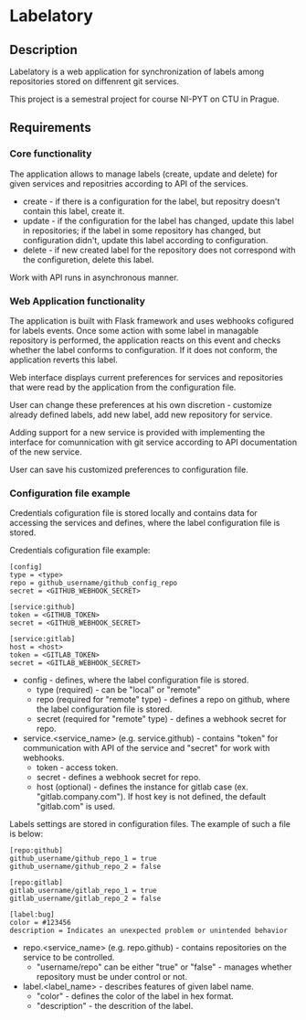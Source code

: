 # Labelatory

## Description

Labelatory is a web application for synchronization of labels among repositories stored on diffenrent git services.

This project is a semestral project for course NI-PYT on CTU in Prague.

## Requirements

### Core functionality
The application allows to manage labels (create, update and delete) for given services and repositries according to API of the services. 

* create - if there is a configuration for the label, but repositry doesn't contain this label, create it.
* update - if the configuration for the label has changed, update this label in repositories; if the label in some repository has changed, but configuration didn't, update this label according to configuration.
* delete - if new created label for the repository does not correspond with the configuretion, delete this label.

Work with API runs in asynchronous manner.

### Web Application functionality
The application is built with Flask framework and uses webhooks cofigured for labels events. Once some action with some label in managable repository is performed, the application 
reacts on this event and checks whether the label conforms to configuration. If it does not conform, the application reverts this label.

Web interface displays current preferences for services and repositories that were read by the application from the configuration file.

User can change these preferences at his own discretion - customize already defined labels, add new label, add new repository for service.

Adding support for a new service is provided with implementing the interface for comunnication with git service according to API documentation of the new service.

User can save his customized preferences to configuration file.

### Configuration file example
Credentials cofiguration file is stored locally and contains data for accessing the services and defines, where the label configuration file is stored. 

Credentials cofiguration file example:
```
[config]
type = <type>
repo = github_username/github_config_repo
secret = <GITHUB_WEBHOOK_SECRET>

[service:github]
token = <GITHUB_TOKEN>
secret = <GITHUB_WEBHOOK_SECRET>

[service:gitlab]
host = <host>
token = <GITLAB_TOKEN>
secret = <GITLAB_WEBHOOK_SECRET>
```

* config - defines, where the label configuration file is stored.
  - type (required) - can be "local" or "remote"
  - repo (required for "remote" type) - defines a repo on github, where the label configuration file is stored.
  - secret (required for "remote" type) - defines a webhook secret for repo.
* service.<service_name> (e.g. service.github) - contains "token" for communication with API of the service and "secret" for work with webhooks.
  - token - access token.
  - secret - defines a webhook secret for repo.
  - host (optional) - defines the instance for gitlab case (ex. "gitlab.company.com"). If host key is not defined, the default "gitlab.com" is used.



Labels settings are stored in configuration files. The example of such a file is below:
```
[repo:github]
github_username/github_repo_1 = true
github_username/github_repo_2 = false

[repo:gitlab]
gitlab_username/gitlab_repo_1 = true
gitlab_username/gitlab_repo_2 = false

[label:bug]
color = #123456
description = Indicates an unexpected problem or unintended behavior
```

* repo.<service_name> (e.g. repo.github) - contains repositories on the service to be controlled.
  - "username/repo" can be either "true" or "false" - manages whether repository must be under control or not.
* label.<label_name> - describes features of given label name.
  - "color" - defines the color of the label in hex format.
  - "description" - the descrition of the label.

